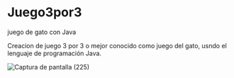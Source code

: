 # Juego3por3
juego de gato con Java

Creacion de juego 3 por 3 o mejor conocido como juego del gato, usndo el lenguaje de programación Java.

![Captura de pantalla (225)](https://github.com/EugeniaFu/Juego3por3/assets/131729804/fd9e2397-e8f5-43fe-b0d5-4fffd9dbd231)
